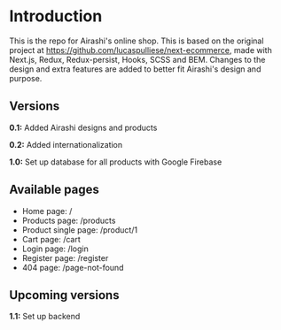 # Introduction

This is the repo for Airashi's online shop. This is based on the original project at https://github.com/lucaspulliese/next-ecommerce, made with Next.js, Redux, Redux-persist, Hooks, SCSS and BEM. Changes to the design and extra features are added to better fit Airashi's design and purpose.

## Versions

**0.1:** Added Airashi designs and products

**0.2:** Added internationalization

**1.0:** Set up database for all products with Google Firebase

## Available pages

- Home page: /
- Products page: /products
- Product single page: /product/1
- Cart page: /cart
- Login page: /login
- Register page: /register
- 404 page: /page-not-found

## Upcoming versions
**1.1:** Set up backend
